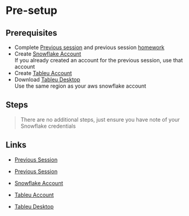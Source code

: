 # Pre-setup

## Prerequisites

* Complete [Previous session][prev_session] and previous session [homework][prev_session_homework]
* Create [Snowflake Account][snowflake_register] \
  If you already created an account for the previous session, use that account
* Create [Tableu Account][tableu_register]
* Download [Tableu Desktop][tableu_desktop] \
  Use the same region as your aws snowflake account

## Steps

>There are no additional steps, just ensure you have note of your Snowflake credentials

## Links

* [Previous Session][prev_session]
* [Previous Session][prev_session_homework]

* [Snowflake Account][snowflake_register]
* [Tableu Account][tableu_register]
* [Tableu Desktop][tableu_desktop]

[prev_session]: ../session_12_sql_reporting/README.md
[prev_session_homework]: ../session_12_sql_reporting/README.md#homework

[snowflake_register]: https://signup.snowflake.com/
[tableu_register]: https://www.tableau.com/products/trial
[tableu_desktop]: https://www.tableau.com/products/desktop/download

